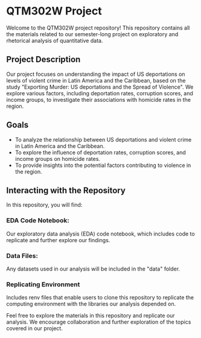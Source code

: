 # QTM302W Project
Welcome to the QTM302W project repository! This repository contains all the materials related to our semester-long project on exploratory and rhetorical analysis of quantitative data.

## Project Description
Our project focuses on understanding the impact of US deportations on levels of violent crime in Latin America and the Caribbean, based on the study "Exporting Murder: US deportations and the Spread of Violence". We explore various factors, including deportation rates, corruption scores, and income groups, to investigate their associations with homicide rates in the region.

## Goals
- To analyze the relationship between US deportations and violent crime in Latin America and the Caribbean.
- To explore the influence of deportation rates, corruption scores, and income groups on homicide rates.
- To provide insights into the potential factors contributing to violence in the region.
## Interacting with the Repository
In this repository, you will find:

###  EDA Code Notebook: 
Our exploratory data analysis (EDA) code notebook, which includes code to replicate and further explore our findings.
### Data Files: 
Any datasets used in our analysis will be included in the "data" folder.
### Replicating Environment
Includes renv files that enable users to clone this repository to replicate the computing environment with the libraries our analysis depended on.

Feel free to explore the materials in this repository and replicate our analysis. We encourage collaboration and further exploration of the topics covered in our project.
